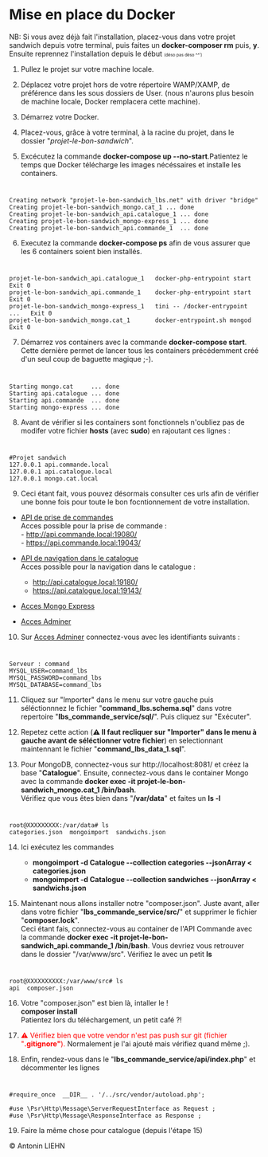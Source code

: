 # Mise en place du Docker

NB: Si vous avez déjà fait l'installation, placez-vous dans votre projet sandwich depuis votre terminal, puis faites un <b>docker-composer rm</b> puis, <b>y</b>.<br/>
Ensuite reprennez l'installation depuis le début <span style="font-size:0.6em;">(déso pas déso ^^')</span>

1. Pullez le projet sur votre machine locale.
2. Déplacez votre projet hors de votre répertoire WAMP/XAMP, de préférence dans les sous dossiers de User. (nous n'aurons plus besoin de machine locale, Docker remplacera cette machine).

3. Démarrez votre Docker.

4. Placez-vous, grâce à votre terminal, à la racine du projet, dans le dossier "<i>projet-le-bon-sandwich</i>".

5. Excécutez la commande <b>docker-compose up --no-start</b>.Patientez le temps que Docker télécharge les images nécéssaires et installe les containers.

#

    Creating network "projet-le-bon-sandwich_lbs.net" with driver "bridge"
    Creating projet-le-bon-sandwich_mongo.cat_1 ... done
    Creating projet-le-bon-sandwich_api.catalogue_1 ... done
    Creating projet-le-bon-sandwich_mongo-express_1 ... done
    Creating projet-le-bon-sandwich_api.commande_1  ... done

6. Executez la commande <b>docker-compose ps</b> afin de vous assurer que les 6 containers soient bien installés.

#

    projet-le-bon-sandwich_api.catalogue_1   docker-php-entrypoint start      Exit 0
    projet-le-bon-sandwich_api.commande_1    docker-php-entrypoint start      Exit 0
    projet-le-bon-sandwich_mongo-express_1   tini -- /docker-entrypoint ...   Exit 0
    projet-le-bon-sandwich_mongo.cat_1       docker-entrypoint.sh mongod      Exit 0

7. Démarrez vos containers avec la commande <b>docker-compose start</b>. Cette dernière permet de lancer tous les containers précédemment créé d'un seul coup de baguette magique ;-).

#

    Starting mongo.cat     ... done
    Starting api.catalogue ... done
    Starting api.commande  ... done
    Starting mongo-express ... done

8. Avant de vérifier si les containers sont fonctionnels n'oubliez pas de modifer votre fichier <b>hosts</b> (avec <b>sudo</b>) en rajoutant ces lignes :<br/>

#

    #Projet sandwich
    127.0.0.1 api.commande.local
    127.0.0.1 api.catalogue.local
    127.0.0.1 mongo.cat.local

9. Ceci étant fait, vous pouvez désormais consulter ces urls afin de vérifier une bonne fois pour toute le bon focntionnement de votre installation.<br/>

- <a href="https://api.commande.local:19043">API de prise de commandes</a></br>
  Acces possible pour la prise de commande :</br> - http://api.commande.local:19080/ </br> - https://api.commande.local:19043/ </br>

- <a href="https://api.catalogue.local:19143">API de navigation dans le catalogue</a></br>
  Acces possible pour la navigation dans le catalogue :</br>
  - http://api.catalogue.local:19180/ </br>
  - https://api.catalogue.local:19143/ </br>
- <a href="http://localhost:8081/">Acces Mongo Express</a></br>
- <a href="http://localhost:8080/">Acces Adminer</a></br>

10. Sur <a href="http://localhost:8080/">Acces Adminer</a> connectez-vous avec les identifiants suivants :

#

    Serveur : command
    MYSQL_USER=command_lbs
    MYSQL_PASSWORD=command_lbs
    MYSQL_DATABASE=command_lbs

11. Cliquez sur "Importer" dans le menu sur votre gauche puis séléctionnnez le fichier "<b>command_lbs.schema.sql</b>" dans votre repertoire "<b>lbs_commande_service/sql/</b>". Puis cliquez sur "Exécuter".

12. Repetez cette action (<b>⚠️ Il faut recliquer sur "Importer" dans le menu à gauche avant de séléctionner votre fichier</b>) en selectionnant maintennant le fichier "<b>command_lbs_data_1.sql</b>".

13. Pour MongoDB, connectez-vous sur http://localhost:8081/ et créez la base "<b>Catalogue</b>". Ensuite, connectez-vous dans le container Mongo avec la commande <b>docker exec -it projet-le-bon-sandwich_mongo.cat_1 /bin/bash</b>. </br> Vérifiez que vous êtes bien dans "<b>/var/data</b>" et faites un <b>ls -l</b>

#

    root@XXXXXXXXX:/var/data# ls
    categories.json  mongoimport  sandwichs.json

14. Ici exécutez les commandes

    - <b>mongoimport -d Catalogue --collection categories --jsonArray < categories.json</b>
    - <b>mongoimport -d Catalogue --collection sandwiches --jsonArray < sandwichs.json</b>

15. Maintenant nous allons installer notre "composer.json". Juste avant, aller dans votre fichier "<b>lbs_commande_service/src/</b>" et supprimer le fichier "<b>composer.lock</b>".<br/> Ceci étant fais, connectez-vous au container de l'API Commande avec la commande <b>docker exec -it projet-le-bon-sandwich_api.commande_1 /bin/bash</b>.
    Vous devriez vous retrouver dans le dossier "/var/www/src". Vérifiez le avec un petit <b>ls</b>

#

    root@XXXXXXXXXX:/var/www/src# ls
    api  composer.json

16. Votre "composer.json" est bien là, intaller le !</br>
    <b>composer install</b></br>
    Patientez lors du téléchargement, un petit café ?!

17. <span style="color:red;">⚠️ Vérifiez bien que votre vendor n'est pas push sur git (fichier "<b>.gitignore"</b>).</span> Normalement je l'ai ajouté mais vérifiez quand même ;).

18. Enfin, rendez-vous dans le "<b>lbs_commande_service/api/index.php</b>" et décommenter les lignes

#

    #require_once  __DIR__ . '/../src/vendor/autoload.php';

    #use \Psr\Http\Message\ServerRequestInterface as Request ;
    #use \Psr\Http\Message\ResponseInterface as Response ;

19. Faire la même chose pour catalogue (depuis l'étape 15)

© Antonin LIEHN
